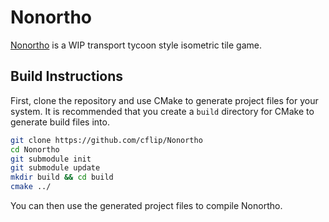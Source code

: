 # Nonortho
[Nonortho](https://cflip.net/projects/nonortho/) is a WIP transport tycoon style isometric tile game.

## Build Instructions
First, clone the repository and use CMake to generate project files for your system.
It is recommended that you create a ``build`` directory for CMake to generate build files into.
```sh
git clone https://github.com/cflip/Nonortho
cd Nonortho
git submodule init
git submodule update
mkdir build && cd build
cmake ../
```
You can then use the generated project files to compile Nonortho.
